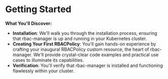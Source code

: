 # Getting Started

**What You'll Discover:**

* **Installation**: We'll walk you through the installation process, ensuring that rbac-manager is up and running in your Kubernetes cluster.
* **Creating Your First RBACPolicy**: You'll gain hands-on experience by crafting your inaugural RBACPolicy custom resource, the heart of rbac-manager. We'll provide crystal-clear code examples and practical use cases to illuminate its capabilities.
* **Verification**: You'll verify that rbac-manager is installed and functioning flawlessly within your cluster.&#x20;



